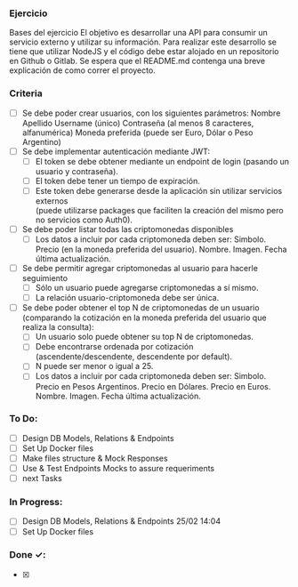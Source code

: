 ### Ejercicio

Bases del ejercicio
El objetivo es desarrollar una API para consumir un servicio externo y utilizar su
información. Para realizar este desarrollo se tiene que utilizar NodeJS y el código
debe estar alojado en un repositorio en Github o Gitlab.
Se espera que el README.md contenga una breve explicación de como correr el
proyecto.

### Criteria

- [ ] Se debe poder crear usuarios, con los siguientes parámetros:
      Nombre
      Apellido
      Username (único)
      Contraseña (al menos 8 caracteres, alfanumérica)
      Moneda preferida (puede ser Euro, Dólar o Peso Argentino)
- [ ] Se debe implementar autenticación mediante JWT:
  - [ ] El token se debe obtener mediante un endpoint de login (pasando un usuario y contraseña).
  - [ ] El token debe tener un tiempo de expiración.
  - [ ] Este token debe generarse desde la aplicación sin utilizar servicios externos <br /> (puede utilizarse packages que faciliten la creación del mismo pero no servicios como Auth0).
- [ ] Se debe poder listar todas las criptomonedas disponibles
  - [ ] Los datos a incluir por cada criptomoneda deben ser:
		Simbolo.
		Precio (en la moneda preferida del usuario).
		Nombre.
		Imagen.
		Fecha última actualización.
- [ ] Se debe permitir agregar criptomonedas al usuario para hacerle seguimiento
  - [ ] Sólo un usuario puede agregarse criptomonedas a sí mismo.
  - [ ] La relación usuario-criptomoneda debe ser única.
- [ ] Se debe poder obtener el top N de criptomonedas de un usuario
(comparando la cotización en la moneda preferida del usuario que realiza la
consulta):
  - [ ] Un usuario solo puede obtener su top N de criptomonedas.
  - [ ] Debe encontrarse ordenada por cotización (ascendente/descendente, descendente por default).
  - [ ] N puede ser menor o igual a 25.
  - [ ] Los datos a incluir por cada criptomoneda deben ser:
		Simbolo.
		Precio en Pesos Argentinos.
		Precio en Dólares.
		Precio en Euros.
		Nombre.
		Imagen.
		Fecha última actualización.

### To Do:

- [ ] Design DB Models, Relations & Endpoints   
- [ ] Set Up Docker files
- [ ] Make files structure & Mock Responses 
- [ ] Use & Test Endpoints Mocks to assure requeriments 
- [ ] next Tasks

### In Progress:

- [ ] Design DB Models, Relations & Endpoints 25/02 14:04
- [ ] Set Up Docker files

### Done ✓:

- [x] 
